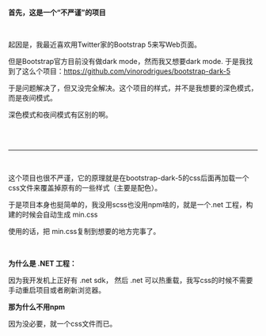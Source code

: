 **首先，这是一个“不严谨”的项目**

<br>

起因是，我最近喜欢用Twitter家的Bootstrap 5来写Web页面。

但是Bootstrap官方目前没有做dark mode，然而我又想要dark mode. 于是我找到了这么个项目：https://github.com/vinorodrigues/bootstrap-dark-5

于是问题解决了，但又没完全解决。这个项目的样式，并不是我想要的深色模式，而是夜间模式。

深色模式和夜间模式有区别的啊。

<br><br>

------

<br>

这个项目也很不严谨，它的原理就是在bootstrap-dark-5的css后面再加载一个css文件来覆盖掉原有的一些样式（主要是配色）。

于是项目本身也挺简单的，我没用scss也没用npm啥的，就是一个.net 工程，构建的时候会自动生成 min.css

使用的话，把 min.css复制到想要的地方完事了。

<br>

**为什么是 .NET 工程：**

因为我开发机上正好有 .net sdk， 然后 .net 可以热重载，我写css的时候不需要手动重启项目或者刷新浏览器。

**那为什么不用npm**

因为没必要，就一个css文件而已。